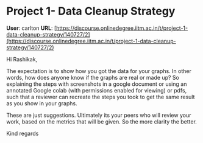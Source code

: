 # Project 1- Data Cleanup Strategy

**User**: carlton
**URL**: [https://discourse.onlinedegree.iitm.ac.in/t/project-1-data-cleanup-strategy/140727/2](https://discourse.onlinedegree.iitm.ac.in/t/project-1-data-cleanup-strategy/140727/2)

Hi Rashikak,

The expectation is to show how you got the data for your graphs. In other words, how does anyone know if the graphs are real or made up? So explaining the steps with screenshots in a google document or using an annotated Google colab (with permissions enabled for viewing) or pdfs, such that a reviewer can recreate the steps you took to get the same result as you show in your graphs.

These are just suggestions. Ultimately its your peers who will review your work, based on the metrics that will be given. So the more clarity the better.

Kind regards
